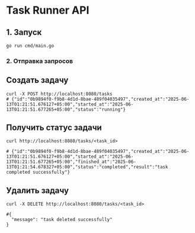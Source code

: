 # Task Runner API

## 1. Запуск


```bash
go run cmd/main.go
```

### 2. Отправка запросов
## Создать задачу
```
curl -X POST http://localhost:8080/tasks
# {"id":"0b9894f0-f9b8-4d1d-8bae-489f04035497","created_at":"2025-06-13T01:21:51.676127+05:00","started_at":"2025-06-13T01:21:51.677265+05:00","status":"running"}
```

## Получить статус задачи
```
curl http://localhost:8080/tasks/<task_id>

# {"id":"0b9894f0-f9b8-4d1d-8bae-489f04035497","created_at":"2025-06-13T01:21:51.676127+05:00","started_at":"2025-06-13T01:21:51.677265+05:00","finished_at":"2025-06-13T01:21:54.678327+05:00","status":"completed","result":"task completed successfully"}
```

## Удалить задачу
```
curl -X DELETE http://localhost:8080/tasks/<task_id>

#{
  "message": "task deleted successfully"
}

```
